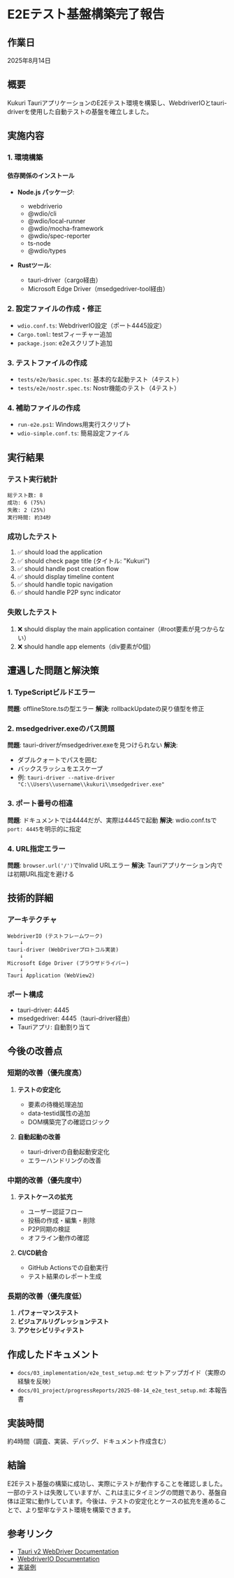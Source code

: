 # E2Eテスト基盤構築完了報告

## 作業日
2025年8月14日

## 概要
Kukuri TauriアプリケーションのE2Eテスト環境を構築し、WebdriverIOとtauri-driverを使用した自動テストの基盤を確立しました。

## 実施内容

### 1. 環境構築
#### 依存関係のインストール
- **Node.js パッケージ**:
  - webdriverio
  - @wdio/cli
  - @wdio/local-runner
  - @wdio/mocha-framework
  - @wdio/spec-reporter
  - ts-node
  - @wdio/types

- **Rustツール**:
  - tauri-driver（cargo経由）
  - Microsoft Edge Driver（msedgedriver-tool経由）

### 2. 設定ファイルの作成・修正
- `wdio.conf.ts`: WebdriverIO設定（ポート4445設定）
- `Cargo.toml`: testフィーチャー追加
- `package.json`: e2eスクリプト追加

### 3. テストファイルの作成
- `tests/e2e/basic.spec.ts`: 基本的な起動テスト（4テスト）
- `tests/e2e/nostr.spec.ts`: Nostr機能のテスト（4テスト）

### 4. 補助ファイルの作成
- `run-e2e.ps1`: Windows用実行スクリプト
- `wdio-simple.conf.ts`: 簡易設定ファイル

## 実行結果

### テスト実行統計
```
総テスト数: 8
成功: 6 (75%)
失敗: 2 (25%)
実行時間: 約34秒
```

### 成功したテスト
1. ✅ should load the application
2. ✅ should check page title (タイトル: "Kukuri")
3. ✅ should handle post creation flow
4. ✅ should display timeline content
5. ✅ should handle topic navigation
6. ✅ should handle P2P sync indicator

### 失敗したテスト
1. ❌ should display the main application container（#root要素が見つからない）
2. ❌ should handle app elements（div要素が0個）

## 遭遇した問題と解決策

### 1. TypeScriptビルドエラー
**問題**: offlineStore.tsの型エラー
**解決**: rollbackUpdateの戻り値型を修正

### 2. msedgedriver.exeのパス問題
**問題**: tauri-driverがmsedgedriver.exeを見つけられない
**解決**: 
- ダブルクォートでパスを囲む
- バックスラッシュをエスケープ
- 例: `tauri-driver --native-driver "C:\\Users\\username\\kukuri\\msedgedriver.exe"`

### 3. ポート番号の相違
**問題**: ドキュメントでは4444だが、実際は4445で起動
**解決**: wdio.conf.tsで`port: 4445`を明示的に指定

### 4. URL指定エラー
**問題**: `browser.url('/')`でInvalid URLエラー
**解決**: Tauriアプリケーション内では初期URL指定を避ける

## 技術的詳細

### アーキテクチャ
```
WebdriverIO (テストフレームワーク)
    ↓
tauri-driver (WebDriverプロトコル実装)
    ↓
Microsoft Edge Driver (ブラウザドライバー)
    ↓
Tauri Application (WebView2)
```

### ポート構成
- tauri-driver: 4445
- msedgedriver: 4445（tauri-driver経由）
- Tauriアプリ: 自動割り当て

## 今後の改善点

### 短期的改善（優先度高）
1. **テストの安定化**
   - 要素の待機処理追加
   - data-testid属性の追加
   - DOM構築完了の確認ロジック

2. **自動起動の改善**
   - tauri-driverの自動起動安定化
   - エラーハンドリングの改善

### 中期的改善（優先度中）
1. **テストケースの拡充**
   - ユーザー認証フロー
   - 投稿の作成・編集・削除
   - P2P同期の検証
   - オフライン動作の確認

2. **CI/CD統合**
   - GitHub Actionsでの自動実行
   - テスト結果のレポート生成

### 長期的改善（優先度低）
1. **パフォーマンステスト**
2. **ビジュアルリグレッションテスト**
3. **アクセシビリティテスト**

## 作成したドキュメント
- `docs/03_implementation/e2e_test_setup.md`: セットアップガイド（実際の経験を反映）
- `docs/01_project/progressReports/2025-08-14_e2e_test_setup.md`: 本報告書

## 実装時間
約4時間（調査、実装、デバッグ、ドキュメント作成含む）

## 結論
E2Eテスト基盤の構築に成功し、実際にテストが動作することを確認しました。一部のテストは失敗していますが、これは主にタイミングの問題であり、基盤自体は正常に動作しています。今後は、テストの安定化とケースの拡充を進めることで、より堅牢なテスト環境を構築できます。

## 参考リンク
- [Tauri v2 WebDriver Documentation](https://v2.tauri.app/develop/tests/webdriver/)
- [WebdriverIO Documentation](https://webdriver.io/)
- [実装例](https://v2.tauri.app/develop/tests/webdriver/example/webdriverio/)